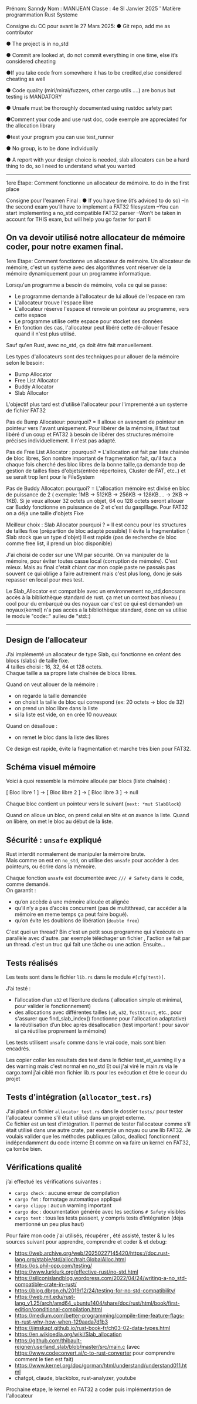 Prénom: Sanndy
Nom : MANIJEAN
Classe : 4e SI Janvier 2025
'
Matière programmation Rust Systeme


Consigne du CC pour avant le 27 Mars 2025: 
● Git repo, add me as contributor

● The project is in no_std

● Commit are looked at, do not commit everything in one time, else it’s
considered cheating

●If you take code from somewhere it has to be credited,else considered
cheating as well

● Code quality (miri/mirai/fuzzers, other cargo utils ….) are bonus but testing
is MANDATORY

● Unsafe must be thoroughly documented using rustdoc safety part

●Comment your code and use rust doc, code exemple are
appreciated for the allocation library

●test your program you can use test_runner 

● No group, is to be done individually

● A report with your design choice is needed, slab allocators can
be a hard thing to do, so I need to understand what you wanted

------------------------------------------------------------------------------------

1ere Etape: Comment fonctionne un allocateur de mémoire.
to do in the first place


Consigne pour l'examen Final : 
●
If you have time (it’s adviced to do so)
–In the second exam you’ll have to implement a FAT32 filesystem
–You can start implementing a no_std compatible FAT32 parser
–Won’t be taken in account for THIS exam, but will help you go faster
for part II


On va devoir utilisé notre allocateur de mémoire coder, pour notre examen final.
------------------------------------------------------------------------------------

1ere Etape: Comment fonctionne un allocateur de mémoire.
Un allocateur de mémoire, c'est un système avec des algorithmes vont réserver de la mémoire dynamiquement pour un programme informatique.

Lorsqu'un programme a besoin de mémoire, voila ce qui se passe:
- Le programme demande à l'allocateur de lui alloué de l'espace en ram
- L'allocateur trouve l'espace libre
- L'allocateur réserve l'espace et renvoie un pointeur au programme, vers cette espace
- Le programme utilise cette espace pour stocket ses données
- En fonction des cas, l'allocateur peut libéré cette dé-allouer l'esace quand il n'est plus utilisé.

Sauf qu'en Rust, avec no_std, ça doit être fait manuellement.


Les types d'allocateurs sont des techniques pour allouer de la mémoire selon le besoin:
- Bump Allocator 
- Free List Allocator 
- Buddy Allocator
- Slab Allocator


L'objectif plus tard est d'utilisé l'allocateur pour l'imprementé a un systeme de fichier FAT32


Pas de Bump Allocateur: pourquoi? = Il alloue en avançant de pointeur en pointeur vers l'avant uniquement. Pour libérer de la mémoire, il faut tout libéré d'un coup et FAT32 à besoin de libérer des structures mémoire précises individuellement. Il n'est pas adapté.

Pas de Free List Allocator : pourquoi? = L'allocation est fait par liste chainée de bloc libres, Son nombre important de fragmentation fait, qu'il faut a chaque fois cherché des bloc libres de la bonne taille,ça demande trop de gestion de tailles fixes d'objets(entrée répertoires, Cluster de FAT, etc..) et se serait trop lent pour le FileSystem

Pas de Buddy Allocator: pourquoi? = L'allocation mémoire est divisé en bloc de puissance de 2 ( exemple: 1MB -> 512KB -> 256KB -> 128KB.... -> 2KB -> 1KB). Si je veux allouer 32 octets un objet, 64 ou 128 octets seront allouer car Buddy fonctionne en puissance de 2 et c'est du gaspillage. Pour FAT32 on a déja une taille d'objets Fixe

Meilleur choix : Slab Allocator 
pourquoi ? = Il est concu pour les structures de tailles fixe (prépartion de bloc adapté possible)
             Il évite la fragmentation ( Slab stock que un type d'objet)
             Il est rapide (pas de recherche de bloc comme free list, il prend un bloc disponible)



J'ai choisi de coder sur une VM par sécurité. On va manipuler de la mémoire, pour éviter toutes casse local (corruption de mémoire). C'est mieux. Mais au final c'etait chiant car mon copie paste ne passais pas souvent ce qui oblige a faire autrement mais c'est plus long, donc je suis repasser en local pour mes test.

Le Slab_Allocator est compatible avec un environnement no_std,doncsans accès à la bibliothèque standard de rust.
ça met un context bas niveau ( cool pour du embarqué ou des noyaux car c'est ce qui est demander)
un noyaux(kernel) n'a pas accès a la bibliothèque standard, donc on va utilise le module "code::" aulieu de "std::)

--------------------------------------------------------------------------------------------------------
## Design de l’allocateur

J’ai implémenté un allocateur de type Slab, qui fonctionne en créant des blocs (slabs) de taille fixe.  
4 tailles choisi : 16, 32, 64 et 128 octets.  
Chaque taille a sa propre liste chaînée de blocs libres.

Quand on veut allouer de la mémoire :
- on regarde la taille demandée
- on choisit la taille de bloc qui correspond (ex: 20 octets → bloc de 32)
- on prend un bloc libre dans la liste
- si la liste est vide, on en crée 10 nouveaux

Quand on désalloue :
- on remet le bloc dans la liste des libres

Ce design est rapide, évite la fragmentation et marche très bien pour FAT32.

## Schéma visuel mémoire

Voici à quoi ressemble la mémoire allouée par blocs (liste chaînée) :

[ Bloc libre 1 ] → [ Bloc libre 2 ] → [ Bloc libre 3 ] → null

Chaque bloc contient un pointeur vers le suivant (`next: *mut SlabBlock`)

Quand on alloue un bloc, on prend celui en tête et on avance la liste.
Quand on libère, on met le bloc au début de la liste.

## Sécurité : `unsafe` expliqué

Rust interdit normalement de manipuler la mémoire brute.  
Mais comme on est en `no_std`, on utilise des `unsafe` pour accéder à des pointeurs, ou écrire dans la mémoire.

Chaque fonction `unsafe` est documentée avec `/// # Safety` dans le code, comme demandé.  
On garantit :
- qu’on accède à une mémoire allouée et alignée
- qu’il n’y a pas d’accès concurrent (pas de multithread, car accéder à la mémoire en meme temps ça peut faire bogué). 
- qu’on évite les doublons de libération (`double free`)

C'est quoi un thread? Bin c'est un petit sous programme qui s'exécute en parallèle avec d'autre. par exemple téléchager un fichier , l'action se fait par un thread. c'est un truc qui fait une tâche ou une action.
Ensuite...

## Tests réalisés

Les tests sont dans le fichier `lib.rs` dans le module `#[cfg(test)]`.

J’ai testé :
- l’allocation d’un `u32` et l’écriture dedans ( allocation simple et minimal, pour valider le fonctionnement)
- des allocations avec différentes tailles (`u8`, `u32`, `TestStruct`, etc., pour s'assurer que find_slab_index() fonctionne pour l'allocation adaptative)
- la réutilisation d’un bloc après désallocation (test important ! pour savoir si ça réutilise proprement la mémoire)

Les tests utilisent `unsafe` comme dans le vrai code, mais sont bien encadrés.


Les copier coller les resultats des test dans le fichier  test_et_warning il y a des warning mais c'est normal en no_std
Et oui j'ai viré le main.rs via le cargo.toml j'ai ciblé mon fichier lib.rs pour les exécution et être le coeur du projet


## Tests d'intégration (`allocator_test.rs`)

J'ai placé un fichier `allocator_test.rs` dans le dossier `tests/` pour tester l'allocateur comme s'il était utilisé dans un projet externe.  
Ce fichier est un test d’intégration.
Il permet de tester l’allocateur comme s’il était utilisé dans une autre crate, par exemple un noyau ou une lib FAT32.
Je voulais valider que les méthodes publiques (alloc, dealloc) fonctionnent indépendamment du code interne 
Et comme on va faire un kernel en FAT32, ça tombe bien.


## Vérifications qualité

j’ai effectué les vérifications suivantes :

- `cargo check` : aucune erreur de compilation
- `cargo fmt` : formatage automatique appliqué
- `cargo clippy` : aucun warning important
-  `cargo doc` : documentation générée avec les sections `# Safety` visibles
- `cargo test` : tous les tests passent, y compris tests d’intégration (déja mentionné un peu plus haut)

Pour faire mon code j'ai utilisés, récupérer , été assisté, tester & lu les sources suivant pour apprendre, comprendre et coder & et debug: 
- https://web.archive.org/web/20250227145420/https://doc.rust-lang.org/stable/std/alloc/trait.GlobalAlloc.html
- https://os.phil-opp.com/testing/
- https://www.lurklurk.org/effective-rust/no-std.html
- https://siliconislandblog.wordpress.com/2022/04/24/writing-a-no_std-compatible-crate-in-rust/
- https://blog.dbrgn.ch/2019/12/24/testing-for-no-std-compatibility/
- https://web.mit.edu/rust-lang_v1.25/arch/amd64_ubuntu1404/share/doc/rust/html/book/first-edition/conditional-compilation.html
- https://medium.com/better-programming/compile-time-feature-flags-in-rust-why-how-when-129aada7d1b3
- https://jimskapt.github.io/rust-book-fr/ch03-02-data-types.html
- https://en.wikipedia.org/wiki/Slab_allocation
- https://github.com/thibault-reigner/userland_slab/blob/master/src/main.c  (avec https://www.codeconvert.ai/c-to-rust-converter pour comprendre comment le tien est fait)
- https://www.kernel.org/doc/gorman/html/understand/understand011.html
- chatgpt, claude, blackblox, rust-analyzer, youtube

Prochaine etape, le kernel en FAT32 a coder puis implémentation de l'allocateur
